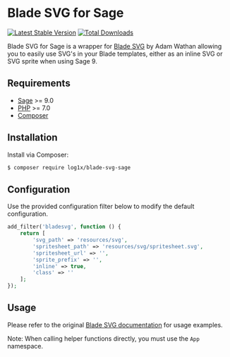 # Blade SVG for Sage

[![Latest Stable Version](https://poser.pugx.org/log1x/blade-svg-sage/v/stable)](https://packagist.org/packages/log1x/blade-svg-sage) [![Total Downloads](https://poser.pugx.org/log1x/blade-svg-sage/downloads)](https://packagist.org/packages/log1x/blade-svg-sage)

Blade SVG for Sage is a wrapper for [Blade SVG](https://github.com/adamwathan/blade-svg) by Adam Wathan allowing you to easily use SVG's in your Blade templates, either as an inline SVG or SVG sprite when using Sage 9.

## Requirements

* [Sage](https://github.com/roots/sage) >= 9.0
* [PHP](https://secure.php.net/manual/en/install.php) >= 7.0
* [Composer](https://getcomposer.org/download/)

## Installation

Install via Composer:

```bash
$ composer require log1x/blade-svg-sage
```

## Configuration

Use the provided configuration filter below to modify the default configuration.

```php
add_filter('bladesvg', function () {
    return [
        'svg_path' => 'resources/svg',
        'spritesheet_path' => 'resources/svg/spritesheet.svg',
        'spritesheet_url' => '',
        'sprite_prefix' => '',
        'inline' => true,
        'class' => ''
    ];
});
```

## Usage

Please refer to the original [Blade SVG documentation](https://github.com/adamwathan/blade-svg#basic-usage) for usage examples.

Note: When calling helper functions directly, you must use the `App` namespace.
